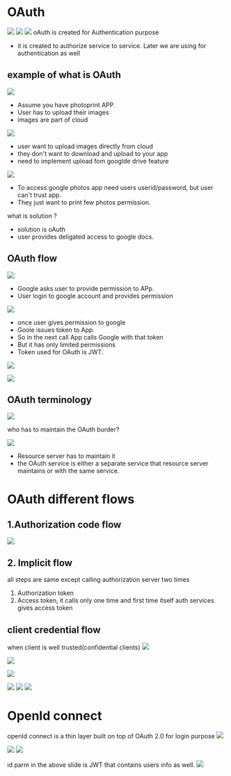 # OAuth
![](assets/oAuth2EX.png)
![](assets/oAuth_pur.png)
![](assets/oAuth_pur2.png)
oAuth is created for Authentication purpose
- it is created to authorize service to service. Later we are using for authentication as well

## example of what is OAuth
![](assets/photoPrintApp.png)

- Assume you have photoprint APP.
- User has to upload their images
- images are part of cloud

![](assets/featureReq.png)
- user want to upload images directly from cloud
- they don't want to download and upload to your app
- need to implement upload fom googlde drive feature

![](assets/appToGooleCmm.png)

- To access google photos app need users userid/password, but user can't trust app.
- They just want to print few photos permission.

what is solution ?
- solution is oAuth
- user provides deligated access to google docs.

## OAuth flow
![](assets/googleLogin.png)
- Google asks user to provide permission to APp.
- User login to google account and provides permission

![](assets/googleIssueTokn.png)
- once user gives permission to google
- Goole issues token to App.
- So in the next call App calls Google with that token
- But it has only limited permissions
- Token used for OAuth is JWT.

![](assets/appReqToGogle.png)

![](assets/sampleFB.png)

## OAuth terminology
![](assets/terminology.png)

who has to maintain the OAuth burder?

![](assets/oAuthServ.png)
- Resource server has to maintain it
- the OAuth service is either a separate service that resource server maintains or with the same service.

# OAuth different flows

## 1.Authorization code flow
![](assets/flow1.png)

## 2. Implicit flow
all steps are same except calling  authorization server two times 
1) Authorization token
2) Access token, 
it calls only one time and first time itself auth services gives access token

## client credential flow
when client is well trusted(confidential clients)
![](assets/microSerAuth.png)


![](assets/fbLogin.png)

![](assets/reqParams.png)

![](assets/loginP.png)
![](assets/login2.png)
![](assets/login3.png)


# OpenId connect
openId connect is a thin layer built on top of OAuth 2.0 for login purpose
![](assets/openid1.png)

![](assets/openid2.png)
![](assets/openid3.png)

id parm in the above slide is JWT that contains users info as well.
![](assets/openid3.png)